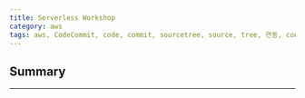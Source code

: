 ```yaml
---
title: Serverless Workshop
category: aws
tags: aws, CodeCommit, code, commit, sourcetree, source, tree, 연동, connection
---
```

## Summary
---
